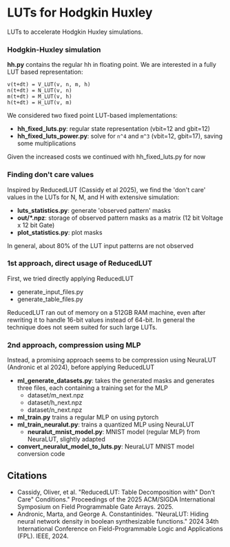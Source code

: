 # LUTs for Hodgkin Huxley

LUTs to accelerate Hodgkin Huxley simulations.


### Hodgkin-Huxley simulation

**hh.py** contains the regular hh in floating point.
We are interested in a fully LUT based representation:

```
v(t+dt) = V_LUT(v, n, m, h)
n(t+dt) = N_LUT(v, n)
m(t+dt) = M_LUT(v, h)
h(t+dt) = H_LUT(v, m)
```

We considered two fixed point LUT-based implementations:

 - **hh_fixed_luts.py**: regular state representation (vbit=12 and gbit=12)
 - **hh_fixed_luts_power.py**: solve for `n^4` and `m^3` (vbit=12, gbit=17), saving some multiplications

Given the increased costs we continued with hh_fixed_luts.py for now

### Finding don't care values

Inspired by ReducedLUT (Cassidy et al 2025), we find the 'don't care' values in the LUTs for N, M, and H with extensive simulation:


 - **luts_statistics.py**: generate 'observed pattern' masks
 - **out/*.npz**: storage of observed pattern masks as a matrix (12 bit Voltage x 12 bit Gate)
 - **plot_statistics.py**: plot masks

In general, about 80% of the LUT input patterns are not observed

### 1st approach, direct usage of ReducedLUT

First, we tried directly applying ReducedLUT

 - generate_input_files.py
 - generate_table_files.py

ReducedLUT ran out of memory on a 512GB RAM machine, even after rewriting it to handle 16-bit values instead of 64-bit.
In general the technique does not seem suited for such large LUTs.

### 2nd approach, compression using MLP

Instead, a promising approach seems to be compression using NeuraLUT (Andronic et al 2024), before applying ReducedLUT

 - **ml_generate_datasets.py**: takes the generated masks and generates three files, each containing a training set for the MLP
     - dataset/m_next.npz
     - dataset/h_next.npz
     - dataset/n_next.npz
 - **ml_train.py** trains a regular MLP on using pytorch
 - **ml_train_neuralut.py**: trains a quantized MLP using NeuraLUT
     - **neuralut_mnist_model.py**: MNIST model (regular MLP) from NeuraLUT, slightly adapted
 - **convert_neuralut_model_to_luts.py**: NeuraLUT MNIST model conversion code

## Citations

 - Cassidy, Oliver, et al. "ReducedLUT: Table Decomposition with" Don't Care" Conditions." Proceedings of the 2025 ACM/SIGDA International Symposium on Field Programmable Gate Arrays. 2025.
 - Andronic, Marta, and George A. Constantinides. "NeuraLUT: Hiding neural network density in boolean synthesizable functions." 2024 34th International Conference on Field-Programmable Logic and Applications (FPL). IEEE, 2024.
